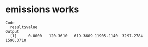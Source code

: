 # emissions works

    Code
      result$value
    Output
      [1]     0.0000   120.3610   619.3609 11905.1140  3297.2784  1590.3710

